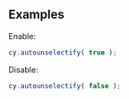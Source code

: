 ## Examples

Enable:
```js
cy.autounselectify( true );
```

Disable:
```js
cy.autounselectify( false );
```